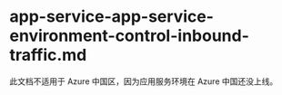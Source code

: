 # app-service-app-service-environment-control-inbound-traffic.md

此文档不适用于 Azure 中国区，因为应用服务环境在 Azure 中国还没上线。
